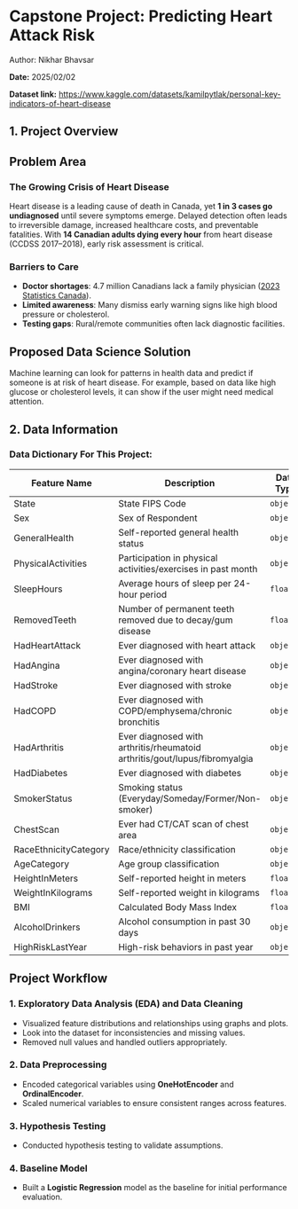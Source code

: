 # Capstone Project: Predicting Heart Attack Risk 
Author: Nikhar Bhavsar

**Date:** 2025/02/02

**Dataset link:** https://www.kaggle.com/datasets/kamilpytlak/personal-key-indicators-of-heart-disease

## 1. Project Overview
## Problem Area

### The Growing Crisis of Heart Disease
Heart disease is a leading cause of death in Canada, yet **1 in 3 cases go undiagnosed** until severe symptoms emerge. Delayed detection often leads to irreversible damage, increased healthcare costs, and preventable fatalities. With **14 Canadian adults dying every hour** from heart disease (CCDSS 2017–2018), early risk assessment is critical.

### Barriers to Care
- **Doctor shortages**: 4.7 million Canadians lack a family physician ([2023 Statistics Canada](https://www.statcan.gc.ca)).
- **Limited awareness**: Many dismiss early warning signs like high blood pressure or cholesterol.
- **Testing gaps**: Rural/remote communities often lack diagnostic facilities.

## Proposed Data Science Solution
Machine learning can look for patterns in health data and predict if someone is at risk of heart disease. For example, based on data like high glucose or cholesterol
levels, it can show if the user might need medical attention.

## 2. Data Information

### Data Dictionary For This Project:

| **Feature Name**               | **Description**                                                                                     | **Data Type** |
|---------------------------------|-----------------------------------------------------------------------------------------------------|---------------|
| State                          | State FIPS Code                                                                                     | `object`      |
| Sex                            | Sex of Respondent                                                                                   | `object`      |
| GeneralHealth                  | Self-reported general health status                                                                 | `object`      |
| PhysicalActivities             | Participation in physical activities/exercises in past month                                        | `object`      |
| SleepHours                     | Average hours of sleep per 24-hour period                                                           | `float64`     |
| RemovedTeeth                   | Number of permanent teeth removed due to decay/gum disease                                          | `float64`     |
| HadHeartAttack                 | Ever diagnosed with heart attack                                                                    | `object`      |
| HadAngina                      | Ever diagnosed with angina/coronary heart disease                                                   | `object`      |
| HadStroke                      | Ever diagnosed with stroke                                                                          | `object`      |
| HadCOPD                        | Ever diagnosed with COPD/emphysema/chronic bronchitis                                               | `object`      |
| HadArthritis                   | Ever diagnosed with arthritis/rheumatoid arthritis/gout/lupus/fibromyalgia                          | `object`      |
| HadDiabetes                    | Ever diagnosed with diabetes                                                                        | `object`      |
| SmokerStatus                   | Smoking status (Everyday/Someday/Former/Non-smoker)                                                 | `object`      |
| ChestScan                      | Ever had CT/CAT scan of chest area                                                                  | `object`      |
| RaceEthnicityCategory          | Race/ethnicity classification                                                                       | `object`      |
| AgeCategory                    | Age group classification                                                                            | `object`      |
| HeightInMeters                 | Self-reported height in meters                                                                      | `float64`     |
| WeightInKilograms              | Self-reported weight in kilograms                                                                   | `float64`     |
| BMI                            | Calculated Body Mass Index                                                                          | `float64`     |
| AlcoholDrinkers                | Alcohol consumption in past 30 days                                                                 | `object`      |
| HighRiskLastYear               | High-risk behaviors in past year                                                                    | `object`      |

## Project Workflow

### 1. Exploratory Data Analysis (EDA) and Data Cleaning
- Visualized feature distributions and relationships using graphs and plots.
- Look into the dataset for inconsistencies and missing values.
- Removed null values and handled outliers appropriately.

### 2. Data Preprocessing
- Encoded categorical variables using **OneHotEncoder** and **OrdinalEncoder**.
- Scaled numerical variables to ensure consistent ranges across features.

### 3. Hypothesis Testing
- Conducted hypothesis testing to validate assumptions.

### 4. Baseline Model
- Built a **Logistic Regression** model as the baseline for initial performance evaluation.